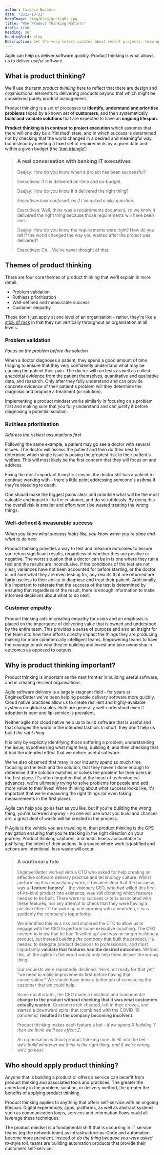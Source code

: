 ```yaml
---
author: Chisara Nwabara
date: "2021-10-31"
heroImage: /img/blog/gunfight.jpg
title: "Why Product Thinking Matters"
draft: true
heading: Our
headingBold: blog
Description: Get the very latest updates about recent projects, team updates, thoughts and industry news from our team of EngineerBetter experts.
---
```


Agile can help us deliver software quickly. Product thinking is what allows us to deliver _useful_ software.

## What is product thinking?

We'll use the term _product thinking_ here to reflect that there are design and organisational elements to delivering products beyond that which might be considered purely product management.

Product thinking is a set of processes to **identify, understand and prioritise problems** faced by a known set of **customers**, and then systematically **build and validate solutions** that are expected to have an **ongoing lifespan**.

**Product thinking is in contrast to project execution** which assumes that there will one day be a 'finished' state, and in which success is determined not by checking that the world changed in a desired and meaningful way, but instead by meeting a fixed set of requirements by a given date and within a given budget (the ['iron triangle'](/blog/escaping-iron-triangle))

> ### A real conversation with banking IT executives
> Deejay: How do you know when a project has been successful?
>
> Executives: If it is delivered on-time and on-budget.
>
> Deejay: How do you know if it delivered the right thing?
>
> _Executives look confused, as if I've asked a silly question._
>
> Executives: Well, there was a requirements document, so we know it delivered the right thing because those requirements will have been met.
>
> Deejay: How do you know the requirements were right? How do you tell if the world changed the way you wanted after the project was delivered?
>
> Executives: Oh... We've never thought of that.

## Themes of product thinking

There are four core themes of product thinking that we'll explain in more detail:

* Problem validation
* Ruthless prioritisation
* Well-defined and measurable success
* Customer empathy

These don't just apply at one level of an organisation - rather, they're like a [stick of rock](https://en.wikipedia.org/wiki/Rock_(confectionery)) in that they run vertically throughout an organisation at all levels.

### Problem validation

_Focus on the problem before the solution_

When a doctor diagnoses a patient, they spend a good amount of time triaging to ensure that they very confidently understand what may be causing the patient their pain. The doctor will run tests as well as collect anecdotal evidence from the patient themselves, quantitative and qualitative data, and research. Only after they fully understand and can provide concrete evidence of their patient's problem will they determine the diagnosis and propose a treatment (or solution).

Implementing a product mindset works similarly in focusing on a problem first and making sure that you fully understand and can justify it before diagnosing a potential solution.

### Ruthless prioritisation

_Address the riskiest assumptions first_

Following the same example, a patient may go see a doctor with several issues. The doctor will assess the patient and then do their best to determine which single issue is posing the greatest risk to their patient's welfare. This will most likely be the first concern that they will focus on and address.

Fixing the most important thing first means the doctor still has a patient to continue working with - there's little point addressing someone's asthma if they're bleeding to death.

One should make the biggest pains clear and prioritise what will be the most valuable and impactful to the customer, and do so ruthlessly. By doing this the overall risk is smaller and effort won't be wasted treating the wrong things.

### Well-defined & measurable success

_When you know what success looks like, you know when you're done and what to do next_

Product thinking provides a way to test and measure outcomes to ensure you return significant results, regardless of whether they are positive or negative. The worst situation that a doctor can be in is one where they run a test and the results are inconclusive. If the conditions of the test are not clear, variances have not been accounted for before starting, or the doctor is not sure what they are even testing for, any results that are returned are fairly useless to their ability to diagnose and treat their patient. Additionally, it's important to reiterate that the success of the test is determined by ensuring that regardless of the result, there is enough information to make informed decisions about what to do next.

### Customer empathy

Product thinking aids in creating empathy for users and an emphasis is placed on the importance of delivering value that is owned and understood by the entire team. This provides a sense of purpose and also an insight for the team into how their efforts directly impact the things they are producing, making for more commercially intelligent teams. Empowering teams to have the courage to ask why they're building and invest and take ownership in outcomes as opposed to outputs.

## Why is product thinking important?

Product thinking is important as the next frontier in building useful software, and in creating resilient organisations.

Agile software delivery is a largely stagnant field - for years at EngineerBetter we've been helping people delivery software more quickly. Cloud native practices allow us to create resilient and highly-available systems on global scales. Both are generally well-understood even if adoption is poor and lip-service is prevalent.

Neither agile nor cloud native help us to build software that is useful and that changes the world in the intended fashion.  In short, they don't help us build _the right thing_.

It is only by explicitly identifying those suffering a problem, understanding the issue, hypothesising what might help, building it, and then checking that it had the intended effect that we deliver useful software.

We've also observed that many in our industry spend so much time focusing on the tech and the solution, that they haven't done enough to determine if the solution matches or solves the problem for their users in the first place. It's often forgotten that at the heart of technological advances, we're ultimately trying to solve problems for people and add more value to their lives! When thinking about what success looks like, it's important that we're measuring the right things (or even taking measurements in the first place).

Agile can help you go as fast as you like, but if you're building the wrong thing, you're screwed anyway - no one will use what you build and chances are, a great deal of waste will be created in the process.

If Agile is the vehicle you are traveling in, then product thinking is the GPS navigation ensuring that you're tracking in the right direction on your journey. Product thinking captures, and holds teams accountable to justifying, the intent of their actions. In a space where work is justified and actions are intentional, less waste will occur.

> ### A cautionary tale
> EngineerBetter worked with a CTO who asked for help creating an effective software delivery practice and technology culture. Whilst performing this consultancy work, it became clear that the business was a **'feature factory'** - the visionary CEO, who had willed this first-of-its-kind product into existence, was still dictating which features needed to be built. There were no success criteria associated with these features, nor any attempt to check that they were having a positive effect. If he woke up one morning with a new idea, it was suddenly the company's top priority.
>
> We identified this as a risk and implored the CTO to allow us to engage with the CEO to perform some executive coaching. The CEO needed to know that he had 'levelled up' and was no longer building a product, but instead _building the company_ that built the product. He needed to delegate product decisions to professionals, and most importantly **validate that features had the desired outcomes**. Without this, all the agility in the world would only help them deliver the wrong thing.
>
> Our requests were repeatedly declined. "He's not ready for that yet", "we need to make improvements first before having that conversation." We should have done a better job of convincing the customer that we could help.
>
> Some months later, the CEO made a unilateral and fundamental **change to the product without checking that it was what customers actually wanted**. Customers felt cheated, left in their droves, and started a downward spiral that (combined with the COVID-19 pandemic) **resulted in the company becoming insolvent**.
>
> Product thinking makes each feature a bet - _if we spend X building Y, then we think we'll see effect Z_.
>
> An organisation without product thinking turns itself into the bet - _we'll build whatever we think is the right thing, and if we're wrong, we'll go bust._

## Who should apply product thinking?

Anyone that is building a product or offers a service can benefit from product thinking and associated tools and practices. The greater the uncertainty in the problem, solution, or delivery method, the greater the benefits of applying product thinking.

Product thinking applies to anything that offers self-service with an ongoing lifespan. Digital experiences, apps, platforms, as well as abstract systems such as communication loops, services and information flows could all leverage these techniques.

The product mindset is a fundamental shift that is occurring in IT service teams (eg the network team) as Infrastructure-as-Code and automation become more prevalent. Instead of _do the thing because you were asked to_-style toil, teams are building automation products that provide their customers self-service.
